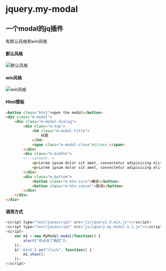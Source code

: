 # jquery.my-modal
一个modal的jq插件
---
有默认风格和win风格

#### 默认风格

![默认风格](http://opok8iwaa.bkt.clouddn.com/image/github/modal/defaultStyle.jpg)

#### win风格

![win风格](http://opok8iwaa.bkt.clouddn.com/image/github/modal/winStyle.jpg)

#### Html模板

```html
<button class="btn1">open the modal</button>
<div class="m-modal">
	<div class="m-modal-dialog">
		<div class="m-top">
			<h4 class="m-modal-title">
				标题
			</h4>
			<span class="m-modal-close">&times;</span>
		</div>
		<div class="m-middle">
		<!--content-->
			<p>Lorem ipsum dolor sit amet, consectetur adipisicing elit. Dicta facere repellat culpa similique officiis praesentium eos! Eum atque maxime beatae similique nihil perferendis laborum tempora amet adipisci corrupti. Porro id.</p>
			<p>Lorem ipsum dolor sit amet, consectetur adipisicing elit. Dicta facere repellat culpa similique officiis praesentium eos! Eum atque maxime beatae similique nihil perferendis laborum tempora amet adipisci corrupti. Porro id.</p>
		</div>
		<div class="m-bottom">
			<button class="m-btn-sure">确定</button>
			<button class="m-btn-cancel">取消</button>
		</div>
	</div>
</div>
```

#### 调用方式

```javascript
<script type="text/javascript" src="js/jquery1.9.min.js"></script>
<script type="text/javascript" src="js/jquery.my-modal.1.1.js"></script>
<script>
	var m1 = new MyModal.modal(function() {
		alert("你点击了确定");
	});
	$('.btn1').on("click", function() {
		m1.show();
	});
</script>
```

